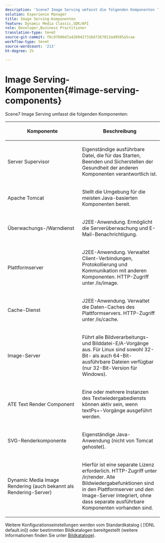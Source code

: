 ```yaml
---
description: 'Scene7 Image Serving umfasst die folgenden Komponenten '
solution: Experience Manager
title: Image Serving-Komponenten
feature: Dynamic Media Classic,SDK/API
role: Developer,Business Practitioner
translation-type: tm+mt
source-git-commit: f6c97606d7a4209427316d7367013ad9585a5cae
workflow-type: tm+mt
source-wordcount: '213'
ht-degree: 2%

---
```



# Image Serving-Komponenten{#image-serving-components}

Scene7 Image Serving umfasst die folgenden Komponenten:

<table id="table_534AF33FE5C4453EACAE0DF35E8E3B63"> 
 <thead> 
  <tr> 
   <th colname="col1" class="entry"> <p>Komponente </p> </th> 
   <th colname="col2" class="entry"> <p>Beschreibung </p> </th> 
  </tr>
 </thead>
 <tbody> 
  <tr> 
   <td colname="col1"> <p>Server Supervisor </p> </td> 
   <td colname="col2"> <p>Eigenständige ausführbare Datei, die für das Starten, Beenden und Sicherstellen der Gesundheit der anderen Komponenten verantwortlich ist. </p> </td> 
  </tr> 
  <tr> 
   <td colname="col1"> <p>Apache Tomcat </p> </td> 
   <td colname="col2"> <p>Stellt die Umgebung für die meisten Java-basierten Komponenten bereit. </p> </td> 
  </tr> 
  <tr> 
   <td colname="col1"> <p>Überwachungs-/Warndienst </p> </td> 
   <td colname="col2"> <p>J2EE-Anwendung. Ermöglicht die Serverüberwachung und E-Mail-Benachrichtigung. </p> </td> 
  </tr> 
  <tr> 
   <td colname="col1"> <p>Plattformserver </p> </td> 
   <td colname="col2"> <p>J2EE-Anwendung. Verwaltet Client-Verbindungen, Protokollierung und Kommunikation mit anderen Komponenten. HTTP-Zugriff unter <span class="filepath"> /is/image</span>. </p> </td> 
  </tr> 
  <tr> 
   <td colname="col1"> <p>Cache-Dienst </p> </td> 
   <td colname="col2"> <p>J2EE-Anwendung. Verwaltet die Daten-Caches des Plattformservers. HTTP-Zugriff unter /is/cache. </p> </td> 
  </tr> 
  <tr> 
   <td colname="col1"> <p>Image-Server </p> </td> 
   <td colname="col2"> <p>Führt alle Bildverarbeitungs- und Bilddatei-E/A-Vorgänge aus. Für Linux sind sowohl 32-Bit- als auch 64-Bit-ausführbare Dateien verfügbar (nur 32-Bit-Version für Windows). </p> </td> 
  </tr> 
  <tr> 
   <td colname="col1"> <p>ATE Text Render Component </p> </td> 
   <td colname="col2"> <p>Eine oder mehrere Instanzen des Textwiedergabediensts können aktiv sein, wenn <span class="codeph"> textPs=</span>-Vorgänge ausgeführt werden. </p> </td> 
  </tr> 
  <tr> 
   <td colname="col1"> <p>SVG-Renderkomponente </p> </td> 
   <td colname="col2"> <p>Eigenständige Java-Anwendung (nicht von Tomcat gehostet). </p> </td> 
  </tr> 
  <tr> 
   <td colname="col1"> <p>Dynamic Media Image Rendering (auch bekannt als Rendering-Server) </p> </td> 
   <td colname="col2"> <p>Hierfür ist eine separate Lizenz erforderlich. HTTP-Zugriff unter <span class="filepath"> /ir/render</span>. Alle Bildwiedergabefunktionen sind in den Plattformserver und den Image-Server integriert, ohne dass separate ausführbare Komponenten vorhanden sind. </p> </td> 
  </tr> 
 </tbody> 
</table>

Weitere Konfigurationseinstellungen werden vom Standardkatalog ( [!DNL default.ini]) oder bestimmten Bildkatalogen bereitgestellt (weitere Informationen finden Sie unter [Bildkataloge](../../is-api/image-catalog/image-serving-api-ref/c-image-catalog-reference/c-overview/c-overview.md#concept-9ce2b6a133de45f783e95cabc5810ac3)).
